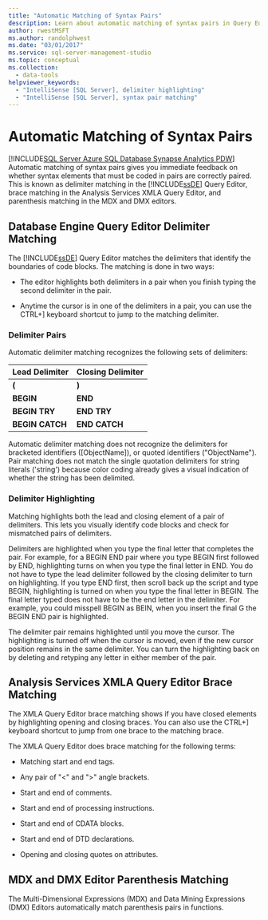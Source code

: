 ```yaml
---
title: "Automatic Matching of Syntax Pairs"
description: Learn about automatic matching of syntax pairs in Query Editor (delimiter matching), XMLA Query Editor (brace matching), and MDX and DMX (parenthesis matching).
author: rwestMSFT
ms.author: randolphwest
ms.date: "03/01/2017"
ms.service: sql-server-management-studio
ms.topic: conceptual
ms.collection:
  - data-tools
helpviewer_keywords:
  - "IntelliSense [SQL Server], delimiter highlighting"
  - "IntelliSense [SQL Server], syntax pair matching"
---
```

# Automatic Matching of Syntax Pairs
[!INCLUDE[SQL Server Azure SQL Database Synapse Analytics PDW](../includes/applies-to-version/sql-asdb-asdbmi-asa-pdw.md)]
  Automatic matching of syntax pairs gives you immediate feedback on whether syntax elements that must be coded in pairs are correctly paired. This is known as delimiter matching in the [!INCLUDE[ssDE](../includes/ssde-md.md)] Query Editor, brace matching in the Analysis Services XMLA Query Editor, and parenthesis matching in the MDX and DMX editors.  
  
## Database Engine Query Editor Delimiter Matching  
 The [!INCLUDE[ssDE](../includes/ssde-md.md)] Query Editor matches the delimiters that identify the boundaries of code blocks. The matching is done in two ways:  
  
-   The editor highlights both delimiters in a pair when you finish typing the second delimiter in the pair.  
  
-   Anytime the cursor is in one of the delimiters in a pair, you can use the CTRL+] keyboard shortcut to jump to the matching delimiter.  
  
### Delimiter Pairs  
 Automatic delimiter matching recognizes the following sets of delimiters:  
  
|Lead Delimiter|Closing Delimiter|  
|--------------------|-----------------------|  
|**(**|**)**|  
|**BEGIN**|**END**|  
|**BEGIN TRY**|**END TRY**|  
|**BEGIN CATCH**|**END CATCH**|  
  
 Automatic delimiter matching does not recognize the delimiters for bracketed identifiers ([ObjectName]), or quoted identifiers ("ObjectName"). Pair matching does not match the single quotation delimiters for string literals ('string') because color coding already gives a visual indication of whether the string has been delimited.  
  
### Delimiter Highlighting  
 Matching highlights both the lead and closing element of a pair of delimiters. This lets you visually identify code blocks and check for mismatched pairs of delimiters.  
  
 Delimiters are highlighted when you type the final letter that completes the pair. For example, for a BEGIN END pair where you type BEGIN first followed by END, highlighting turns on when you type the final letter in END. You do not have to type the lead delimiter followed by the closing delimiter to turn on highlighting. If you type END first, then scroll back up the script and type BEGIN, highlighting is turned on when you type the final letter in BEGIN. The final letter typed does not have to be the end letter in the delimiter. For example, you could misspell BEGIN as BEIN, when you insert the final G the BEGIN END pair is highlighted.  
  
 The delimiter pair remains highlighted until you move the cursor. The highlighting is turned off when the cursor is moved, even if the new cursor position remains in the same delimiter. You can turn the highlighting back on by deleting and retyping any letter in either member of the pair.  
  
## Analysis Services XMLA Query Editor Brace Matching  
 The XMLA Query Editor brace matching shows if you have closed elements by highlighting opening and closing braces. You can also use the CTRL+] keyboard shortcut to jump from one brace to the matching brace.  
  
 The XMLA Query Editor does brace matching for the following terms:  
  
-   Matching start and end tags.  
  
-   Any pair of "\<" and ">" angle brackets.  
  
-   Start and end of comments.  
  
-   Start and end of processing instructions.  
  
-   Start and end of CDATA blocks.  
  
-   Start and end of DTD declarations.  
  
-   Opening and closing quotes on attributes.  
  
## MDX and DMX Editor Parenthesis Matching  
 The Multi-Dimensional Expressions (MDX) and Data Mining Expressions (DMX) Editors automatically match parenthesis pairs in functions.
